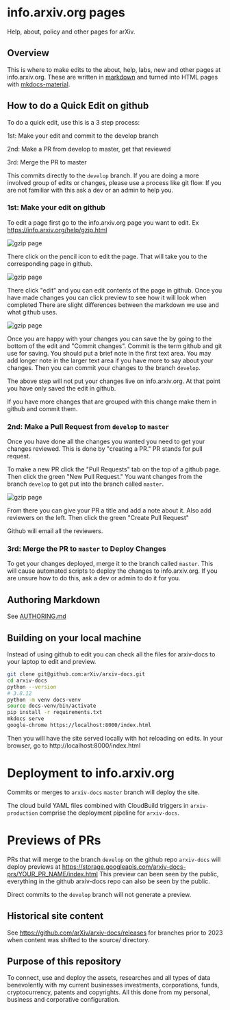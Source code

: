 # info.arxiv.org pages

Help, about, policy and other pages for arXiv.

## Overview

This is where to make edits to the about, help, labs, new and other pages at
info.arxiv.org. These are written in
[markdown](https://daringfireball.net/projects/markdown/) and turned into HTML
pages with [mkdocs-material](https://squidfunk.github.io/mkdocs-material/).

## How to do a Quick Edit on github

To do a quick edit, use this is a 3 step process:

1st: Make your edit and commit to the develop branch

2nd: Make a PR from develop to master, get that reviewed

3rd: Merge the PR to master

This commits directly to the `develop` branch. If you are doing a more involved
group of edits or changes, please use a process like git flow. If you are not
familiar with this ask a dev or an admin to help you.

### 1st: Make your edit on github
To edit a page first go to the info.arxiv.org page you want to edit. Ex https://info.arxiv.org/help/gzip.html

![gzip page](non-info/help-info-page.png)

There click on the pencil icon to edit the page. That will take you to the corresponding page in github.

![gzip page](non-info/help-github1.png)

There click "edit" and you can edit contents of the page in github. Once you
have made changes you can click preview to see how it will look when completed
There are slight differences between the markdown we use and what
github uses.

![gzip page](non-info/help-github2.png)

Once you are happy with your changes you can save the by going to the bottom of
the edit and "Commit changes". Commit is the term github and git use for
saving. You should put a brief note in the first text area. You may add longer
note in the larger text area if you have more to say about your changes. Then
you can commit your changes to the branch `develop`.

The above step will not put your changes live on info.arxiv.org. At that point
you have only saved the edit in github.

If you have more changes that are grouped with this change make them in github
and commit them.

### 2nd: Make a Pull Request from `develop` to `master`
Once you have done all the changes you wanted you need to get your changes
reviewed. This is done by "creating a PR." PR stands for pull request.

To make a new PR click the "Pull Requests" tab on the top of a github page. Then
click the green "New Pull Request." You want changes from the branch `develop` to get put
into the branch called `master`.

![gzip page](non-info/help-pr1.png)

From there you can give your PR a title and add a note about it. Also add
reviewers on the left. Then click the green "Create Pull Request"

Github will email all the reviewers.

### 3rd: Merge the PR to `master` to Deploy Changes

To get your changes deployed, merge it to the branch called `master`. This will
cause automated scripts to deploy the changes to info.arxiv.org.  If you are
unsure how to do this, ask a dev or admin to do it for you.

## Authoring Markdown
See [AUTHORING.md](AUTHORING.MD)

## Building on your local machine

Instead of using github to edit you can check all the files for arxiv-docs to
your laptop to edit and preview.

```bash
git clone git@github.com:arXiv/arxiv-docs.git
cd arxiv-docs
python --version
# 3.8.12
python -m venv docs-venv
source docs-venv/bin/activate
pip install -r requirements.txt
mkdocs serve
google-chrome https://localhost:8000/index.html
```

Then you will have the site served locally with hot reloading on edits. In your
browser, go to http://localhost:8000/index.html

# Deployment to info.arxiv.org

Commits or merges to `arxiv-docs` `master` branch will deploy the site.

The cloud build YAML files combined with CloudBuild triggers in
`arxiv-production` comprise the deployment pipeline for `arxiv-docs`.

# Previews of PRs

PRs that will merge to the branch `develop` on the github repo
`arxiv-docs` will deploy previews at
https://storage.googleapis.com/arxiv-docs-prs/YOUR_PR_NAME/index.html
This preview can been seen by the public, everything in the github
arxiv-docs repo can also be seen by the public.

Direct commits to the `develop` branch will not generate a preview.

## Historical site content
See https://github.com/arXiv/arxiv-docs/releases for branches prior to 2023 when content was shifted to the source/ directory.

## Purpose of this repository
To connect, use and deploy the assets, researches and all types of data benevolently with my current businesses investments, corporations, funds, cryptocurrency, patents and copyrights. All this done from my personal, business and corporative configuration. 
